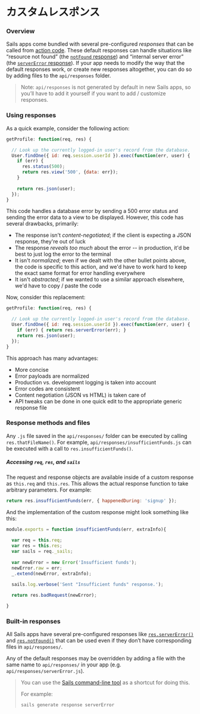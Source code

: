 # カスタムレスポンス

### Overview

Sails apps come bundled with several pre-configured _responses_ that can be called from [action code](http://sailsjs.com/documentation/concepts/actions-and-controllers).  These default responses can handle situations like &ldquo;resource not found&rdquo; (the [`notFound` response](http://sailsjs.com/documentation/reference/response-res/res-not-found)) and &ldquo;internal server error&rdquo; (the [`serverError` response](http://sailsjs.com/documentation/reference/response-res/res-server-error)).  If your app needs to modify the way that the default responses work, or create new responses altogether, you can do so by adding files to the `api/responses` folder.

> Note: `api/responses` is not generated by default in new Sails apps, so you&rsquo;ll have to add it yourself if you want to add / customize responses.

### Using responses

As a quick example, consider the following action:

```javascript
getProfile: function(req, res) {

  // Look up the currently logged-in user's record from the database.
  User.findOne({ id: req.session.userId }).exec(function(err, user) {
    if (err) {
      res.status(500);
      return res.view('500', {data: err});
    }
    
    return res.json(user);
  });
}
```

This code handles a database error by sending a 500 error status and sending the error data to a view to be displayed.  However, this code has several drawbacks, primarily:

*  The response isn't *content-negotiated*; if the client is expecting a JSON response, they're out of luck
*  The response *reveals too much* about the error -- in production, it'd be best to just log the error to the terminal
*  It isn't *normalized*; even if we dealt with the other bullet points above, the code is specific to this action, and we'd have to work hard to keep the exact same format for error handling everywhere
*  It isn't *abstracted*; if we wanted to use a similar approach elsewhere, we'd have to copy / paste the code


Now, consider this replacement:

```javascript
getProfile: function(req, res) {

  // Look up the currently logged-in user's record from the database.
  User.findOne({ id: req.session.userId }).exec(function(err, user) {
    if (err) { return res.serverError(err); }
    return res.json(user);
  });
}
```


This approach has many advantages:

 - More concise
 - Error payloads are normalized
 - Production vs. development logging is taken into account
 - Error codes are consistent
 - Content negotiation (JSON vs HTML) is taken care of
 - API tweaks can be done in one quick edit to the appropriate generic response file


### Response methods and files

Any `.js` file saved in the `api/responses/` folder can be executed by calling `res.thatFileName()`.  For example, `api/responses/insufficientFunds.js` can be executed with a call to `res.insufficientFunds()`.

##### Accessing `req`, `res`, and `sails`

The request and response objects are available inside of a custom response as `this.req` and `this.res`.  This allows the actual response function to take arbitrary parameters.  For example: 

```javascript
return res.insufficientFunds(err, { happenedDuring: 'signup' });
```

And the implementation of the custom response might look something like this:

```javascript
module.exports = function insufficientFunds(err, extraInfo){
  
  var req = this.req;
  var res = this.res;
  var sails = req._sails;
  
  var newError = new Error('Insufficient funds');
  newError.raw = err;
  _.extend(newError, extraInfo);
  
  sails.log.verbose('Sent "Insufficient funds" response.');

  return res.badRequest(newError);

}
```



### Built-in responses

All Sails apps have several pre-configured responses like [`res.serverError()`](http://sailsjs.com/documentation/reference/response-res/res-server-error) and [`res.notFound()`](http://sailsjs.com/documentation/reference/response-res/res-not-found) that can be used even if they don&rsquo;t have corresponding files in `api/responses/`.

Any of the default responses may be overridden by adding a file with the same name to `api/responses/` in your app (e.g. `api/responses/serverError.js`).

> You can use the [Sails command-line tool](http://sailsjs.com/documentation/reference/command-line-interface/sails-generate) as a shortcut for doing this.
>
> For example:
>
>```bash
>sails generate response serverError
>```
>



<docmeta name="displayName" value="Custom responses">
